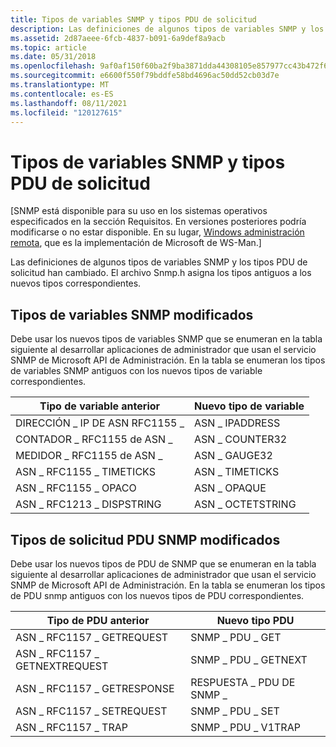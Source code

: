 ```yaml
---
title: Tipos de variables SNMP y tipos PDU de solicitud
description: Las definiciones de algunos tipos de variables SNMP y los tipos PDU de solicitud han cambiado. El archivo Snmp.h asigna los tipos antiguos a los nuevos tipos correspondientes.
ms.assetid: 2d87aeee-6fcb-4837-b091-6a9def8a9acb
ms.topic: article
ms.date: 05/31/2018
ms.openlocfilehash: 9af0af150f60ba2f9ba3871dda44308105e857977cc43b472f6ce698761dbc8a
ms.sourcegitcommit: e6600f550f79bddfe58bd4696ac50dd52cb03d7e
ms.translationtype: MT
ms.contentlocale: es-ES
ms.lasthandoff: 08/11/2021
ms.locfileid: "120127615"
---
```

# <a name="snmp-variable-types-and-request-pdu-types"></a>Tipos de variables SNMP y tipos PDU de solicitud

\[SNMP está disponible para su uso en los sistemas operativos especificados en la sección Requisitos. En versiones posteriores podría modificarse o no estar disponible. En su lugar, [Windows administración remota](/windows/desktop/WinRM/portal), que es la implementación de Microsoft de WS-Man.\]

Las definiciones de algunos tipos de variables SNMP y los tipos PDU de solicitud han cambiado. El archivo Snmp.h asigna los tipos antiguos a los nuevos tipos correspondientes.

## <a name="modified-snmp-variable-types"></a>Tipos de variables SNMP modificados

Debe usar los nuevos tipos de variables SNMP que se enumeran en la tabla siguiente al desarrollar aplicaciones de administrador que usan el servicio SNMP de Microsoft API de Administración. En la tabla se enumeran los tipos de variables SNMP antiguos con los nuevos tipos de variable correspondientes.

| Tipo de variable anterior        | Nuevo tipo de variable |
|--------------------------|-------------------|
| DIRECCIÓN \_ IP DE ASN RFC1155 \_  | ASN \_ IPADDRESS    |
| CONTADOR \_ RFC1155 de ASN \_    | ASN \_ COUNTER32    |
| MEDIDOR \_ RFC1155 de ASN \_      | ASN \_ GAUGE32      |
| ASN \_ RFC1155 \_ TIMETICKS  | ASN \_ TIMETICKS    |
| ASN \_ RFC1155 \_ OPACO     | ASN \_ OPAQUE       |
| ASN \_ RFC1213 \_ DISPSTRING | ASN \_ OCTETSTRING  |



 

## <a name="modified-snmp-pdu-request-types"></a>Tipos de solicitud PDU SNMP modificados

Debe usar los nuevos tipos de PDU de SNMP que se enumeran en la tabla siguiente al desarrollar aplicaciones de administrador que usan el servicio SNMP de Microsoft API de Administración. En la tabla se enumeran los tipos de PDU snmp antiguos con los nuevos tipos de PDU correspondientes.

| Tipo de PDU anterior                 | Nuevo tipo PDU        |
|------------------------------|---------------------|
| ASN \_ RFC1157 \_ GETREQUEST     | SNMP \_ PDU \_ GET      |
| ASN \_ RFC1157 \_ GETNEXTREQUEST | SNMP \_ PDU \_ GETNEXT  |
| ASN \_ RFC1157 \_ GETRESPONSE    | RESPUESTA \_ PDU DE SNMP \_ |
| ASN \_ RFC1157 \_ SETREQUEST     | SNMP \_ PDU \_ SET      |
| ASN \_ RFC1157 \_ TRAP           | SNMP \_ PDU \_ V1TRAP   |



 

 

 